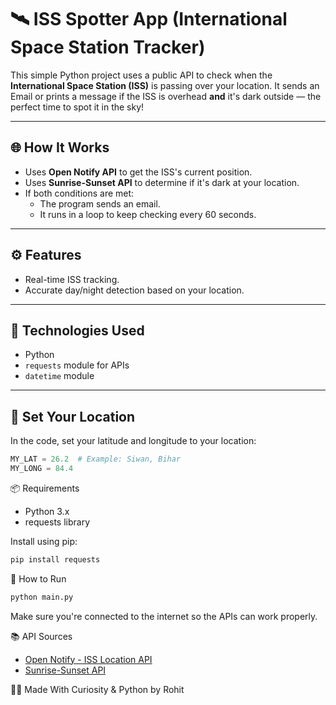 # 🛰️ ISS Spotter App (International Space Station Tracker)

This simple Python project uses a public API to check when the **International Space Station (ISS)** is passing over your location. It sends an Email or prints a message if the ISS is overhead **and** it's dark outside — the perfect time to spot it in the sky!

---

## 🌐 How It Works

- Uses **Open Notify API** to get the ISS's current position.
- Uses **Sunrise-Sunset API** to determine if it's dark at your location.
- If both conditions are met:
  - The program sends an email.
  - It runs in a loop to keep checking every 60 seconds.

---

## ⚙️ Features

- Real-time ISS tracking.
- Accurate day/night detection based on your location.

---

## 🧪 Technologies Used

- Python
- `requests` module for APIs
- `datetime` module

---

## 📍 Set Your Location

In the code, set your latitude and longitude to your location:

```python
MY_LAT = 26.2  # Example: Siwan, Bihar
MY_LONG = 84.4
```

📦 Requirements
- Python 3.x
- requests library

Install using pip: 
```bash 
pip install requests 
```

🚀 How to Run
```bash
python main.py
```
Make sure you're connected to the internet so the APIs can work properly.

📚 API Sources
- [Open Notify - ISS Location API](http://open-notify.org/Open-Notify-API/ISS-Location-Now/)
- [Sunrise-Sunset API](https://sunrise-sunset.org/api)

👨‍💻 Made With Curiosity & Python by Rohit

